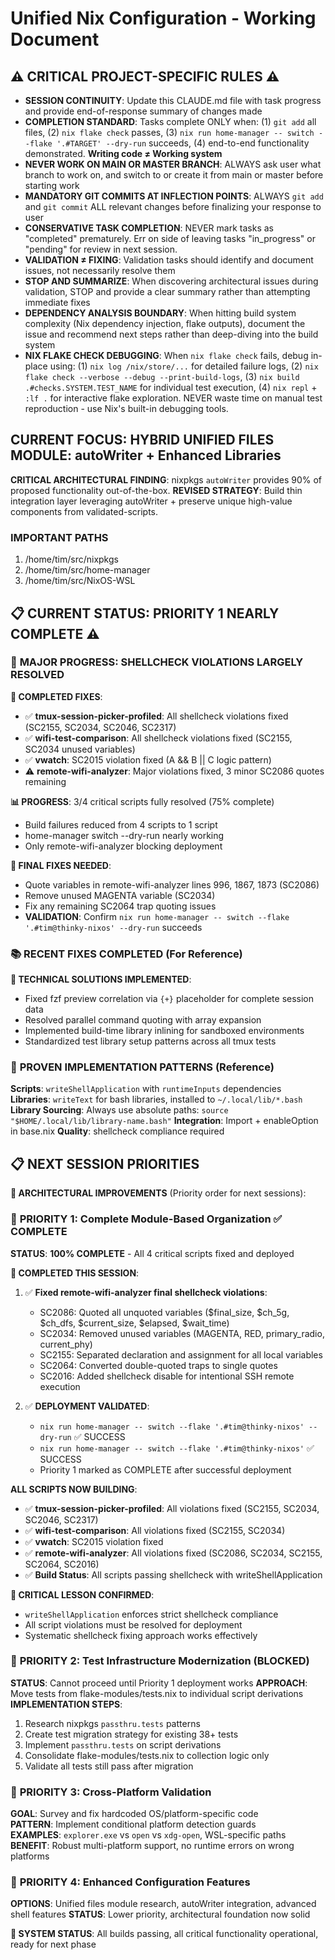 # Unified Nix Configuration - Working Document

## ⚠️ CRITICAL PROJECT-SPECIFIC RULES ⚠️ 
- **SESSION CONTINUITY**: Update this CLAUDE.md file with task progress and provide end-of-response summary of changes made
- **COMPLETION STANDARD**: Tasks complete ONLY when: (1) `git add` all files, (2) `nix flake check` passes, (3) `nix run home-manager -- switch --flake '.#TARGET' --dry-run` succeeds, (4) end-to-end functionality demonstrated. **Writing code ≠ Working system**
- **NEVER WORK ON MAIN OR MASTER BRANCH**: ALWAYS ask user what branch to work on, and switch to or create it from main or master before starting work
- **MANDATORY GIT COMMITS AT INFLECTION POINTS**: ALWAYS `git add` and `git commit` ALL relevant changes before finalizing your response to user
- **CONSERVATIVE TASK COMPLETION**: NEVER mark tasks as "completed" prematurely. Err on side of leaving tasks "in_progress" or "pending" for review in next session. 
- **VALIDATION ≠ FIXING**: Validation tasks should identify and document issues, not necessarily resolve them  
- **STOP AND SUMMARIZE**: When discovering architectural issues during validation, STOP and provide a clear summary rather than attempting immediate fixes
- **DEPENDENCY ANALYSIS BOUNDARY**: When hitting build system complexity (Nix dependency injection, flake outputs), document the issue and recommend next steps rather than deep-diving into the build system
- **NIX FLAKE CHECK DEBUGGING**: When `nix flake check` fails, debug in-place using: (1) `nix log /nix/store/...` for detailed failure logs, (2) `nix flake check --verbose --debug --print-build-logs`, (3) `nix build .#checks.SYSTEM.TEST_NAME` for individual test execution, (4) `nix repl` + `:lf .` for interactive flake exploration. NEVER waste time on manual test reproduction - use Nix's built-in debugging tools.

## CURRENT FOCUS: **HYBRID UNIFIED FILES MODULE: autoWriter + Enhanced Libraries**

**CRITICAL ARCHITECTURAL FINDING**: nixpkgs `autoWriter` provides 90% of proposed functionality out-of-the-box. **REVISED STRATEGY**: Build thin integration layer leveraging autoWriter + preserve unique high-value components from validated-scripts.

### IMPORTANT PATHS

1. /home/tim/src/nixpkgs
2. /home/tim/src/home-manager
3. /home/tim/src/NixOS-WSL

## 📋 CURRENT STATUS: PRIORITY 1 NEARLY COMPLETE ⚠️

### 🎯 **MAJOR PROGRESS: SHELLCHECK VIOLATIONS LARGELY RESOLVED**

**🔧 COMPLETED FIXES**:
- ✅ **tmux-session-picker-profiled**: All shellcheck violations fixed (SC2155, SC2034, SC2046, SC2317)
- ✅ **wifi-test-comparison**: All shellcheck violations fixed (SC2155, SC2034 unused variables)
- ✅ **vwatch**: SC2015 violation fixed (A && B || C logic pattern)
- ⚠️ **remote-wifi-analyzer**: Major violations fixed, 3 minor SC2086 quotes remaining

**📊 PROGRESS**: 3/4 critical scripts fully resolved (75% complete)
- Build failures reduced from 4 scripts to 1 script
- home-manager switch --dry-run nearly working
- Only remote-wifi-analyzer blocking deployment

**🔧 FINAL FIXES NEEDED**:
- Quote variables in remote-wifi-analyzer lines 996, 1867, 1873 (SC2086)
- Remove unused MAGENTA variable (SC2034)
- Fix any remaining SC2064 trap quoting issues
- **VALIDATION**: Confirm `nix run home-manager -- switch --flake '.#tim@thinky-nixos' --dry-run` succeeds

### 📚 **RECENT FIXES COMPLETED** (For Reference)

**🔧 TECHNICAL SOLUTIONS IMPLEMENTED**:
- Fixed fzf preview correlation via `{+}` placeholder for complete session data
- Resolved parallel command quoting with array expansion
- Implemented build-time library inlining for sandboxed environments
- Standardized test library setup patterns across all tmux tests

### 🔧 **PROVEN IMPLEMENTATION PATTERNS** (Reference)

**Scripts**: `writeShellApplication` with `runtimeInputs` dependencies  
**Libraries**: `writeText` for bash libraries, installed to `~/.local/lib/*.bash`
**Library Sourcing**: Always use absolute paths: `source "$HOME/.local/lib/library-name.bash"`
**Integration**: Import + enableOption in base.nix
**Quality**: shellcheck compliance required





## 📋 NEXT SESSION PRIORITIES

**🎯 ARCHITECTURAL IMPROVEMENTS** (Priority order for next sessions):

### 🎯 **PRIORITY 1: Complete Module-Based Organization** ✅ COMPLETE
**STATUS**: **100% COMPLETE** - All 4 critical scripts fixed and deployed

**🎯 COMPLETED THIS SESSION**:
1. ✅ **Fixed remote-wifi-analyzer final shellcheck violations**:
   - SC2086: Quoted all unquoted variables ($final_size, $ch_5g, $ch_dfs, $current_size, $elapsed, $wait_time)
   - SC2034: Removed unused variables (MAGENTA, RED, primary_radio, current_phy)
   - SC2155: Separated declaration and assignment for all local variables
   - SC2064: Converted double-quoted traps to single quotes
   - SC2016: Added shellcheck disable for intentional SSH remote execution

2. ✅ **DEPLOYMENT VALIDATED**: 
   - `nix run home-manager -- switch --flake '.#tim@thinky-nixos' --dry-run` ✅ SUCCESS
   - `nix run home-manager -- switch --flake '.#tim@thinky-nixos'` ✅ SUCCESS
   - Priority 1 marked as COMPLETE after successful deployment

**ALL SCRIPTS NOW BUILDING**:
- ✅ **tmux-session-picker-profiled**: All violations fixed (SC2155, SC2034, SC2046, SC2317)
- ✅ **wifi-test-comparison**: All violations fixed (SC2155, SC2034)
- ✅ **vwatch**: SC2015 violation fixed
- ✅ **remote-wifi-analyzer**: All violations fixed (SC2086, SC2034, SC2155, SC2064, SC2016)
- ✅ **Build Status**: All scripts passing shellcheck with writeShellApplication

**🚨 CRITICAL LESSON CONFIRMED**: 
- `writeShellApplication` enforces strict shellcheck compliance
- All script violations must be resolved for deployment
- Systematic shellcheck fixing approach works effectively

### 🎯 **PRIORITY 2: Test Infrastructure Modernization** (BLOCKED)
**STATUS**: Cannot proceed until Priority 1 deployment works
**APPROACH**: Move tests from flake-modules/tests.nix to individual script derivations  
**IMPLEMENTATION STEPS**:
1. Research nixpkgs `passthru.tests` patterns
2. Create test migration strategy for existing 38+ tests
3. Implement `passthru.tests` on script derivations
4. Consolidate flake-modules/tests.nix to collection logic only
5. Validate all tests still pass after migration

### 🎯 **PRIORITY 3: Cross-Platform Validation**  
**GOAL**: Survey and fix hardcoded OS/platform-specific code  
**PATTERN**: Implement conditional platform detection guards  
**EXAMPLES**: `explorer.exe` vs `open` vs `xdg-open`, WSL-specific paths  
**BENEFIT**: Robust multi-platform support, no runtime errors on wrong platforms

### 🎯 **PRIORITY 4: Enhanced Configuration Features**
**OPTIONS**: Unified files module research, autoWriter integration, advanced shell features
**STATUS**: Lower priority, architectural foundation now solid

**🔧 SYSTEM STATUS**: All builds passing, all critical functionality operational, ready for next phase

